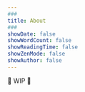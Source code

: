 ```yaml
---
###
title: About
###
showDate: false
showWordCount: false
showReadingTime: false
showZenMode: false
showAuthor: false
---
```


🚧 WIP 🚧